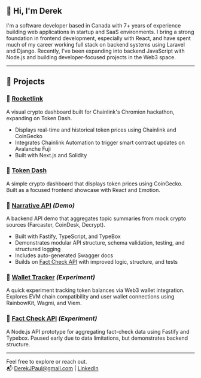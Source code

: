 ## 👋 Hi, I'm Derek

I'm a software developer based in Canada with 7+ years of experience building web applications in startup and SaaS environments. I bring a strong foundation in frontend development, especially with React, and have spent much of my career working full stack on backend systems using Laravel and Django. Recently, I've been expanding into backend JavaScript with Node.js and building developer-focused projects in the Web3 space.

---

## 🔧 Projects

### 🚀 [Rocketlink](https://github.com/DinosaurDerek/rocketlink)
A visual crypto dashboard built for Chainlink's Chromion hackathon, expanding on Token Dash.
- Displays real-time and historical token prices using Chainlink and CoinGecko  
- Integrates Chainlink Automation to trigger smart contract updates on Avalanche Fuji  
- Built with Next.js and Solidity

### 🌟 [Token Dash](https://github.com/DinosaurDerek/token-dash)  
A simple crypto dashboard that displays token prices using CoinGecko.
Built as a focused frontend showcase with React and Emotion.

### 📘 [Narrative API](https://github.com/DinosaurDerek/narrative-api) *(Demo)*  
A backend API demo that aggregates topic summaries from mock crypto sources (Farcaster, CoinDesk, Decrypt).  
- Built with Fastify, TypeScript, and TypeBox  
- Demonstrates modular API structure, schema validation, testing, and structured logging
- Includes auto-generated Swagger docs
- Builds on [Fact Check API](https://github.com/DinosaurDerek/fact-check-api) with improved logic, structure, and tests

### 🧪 [Wallet Tracker](https://github.com/DinosaurDerek/wallet-tracker) *(Experiment)*  
A quick experiment tracking token balances via Web3 wallet integration.
Explores EVM chain compatibility and user wallet connections using RainbowKit, Wagmi, and Viem.

### 🧪 [Fact Check API](https://github.com/DinosaurDerek/fact-check-api) *(Experiment)*  
A Node.js API prototype for aggregating fact-check data using Fastify and Typebox.
Paused early due to data limitations, but demonstrates backend structure.

---

Feel free to explore or reach out.  
📬 [DerekJPaul@gmail.com](mailto:DerekJPaul@gmail.com) | [LinkedIn](https://ca.linkedin.com/in/DerekJPaul)
